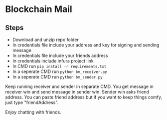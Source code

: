 # Blockchain Mail

## Steps

- Download and unzip repo folder
- In credentials file include your address and key for signing and sending message
- In credentials file include your friends address
- In credentials include infura project link
- In CMD run `pip install -r requirements.txt`
- In a seperate CMD run `python bm_receiver.py`
- In a seperate CMD run `python bm_sender.py`

Keep running receiver and sender in separate CMD.
You get message in receiver win and send message in sender win.
Sender win asks friend address. You can paste friend address but if you want to keep things comfy, just type "friendAddress".

Enjoy chatting with friends.
